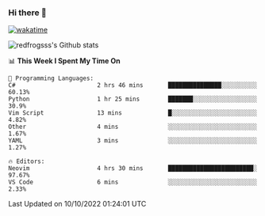 ### Hi there 👋

[![wakatime](https://wakatime.com/badge/user/2cbd8003-b8b8-4565-92d7-ad9c23ff1846.svg)](https://wakatime.com/@2cbd8003-b8b8-4565-92d7-ad9c23ff1846)

<img src="https://github-readme-stats.vercel.app/api?username=redfrogsss&show_icons=true" alt="redfrogsss's Github stats"></img>

<!--START_SECTION:waka-->
📊 **This Week I Spent My Time On** 

```text
💬 Programming Languages: 
C#                       2 hrs 46 mins       ███████████████░░░░░░░░░░   60.13% 
Python                   1 hr 25 mins        ███████░░░░░░░░░░░░░░░░░░   30.9% 
Vim Script               13 mins             █░░░░░░░░░░░░░░░░░░░░░░░░   4.82% 
Other                    4 mins              ░░░░░░░░░░░░░░░░░░░░░░░░░   1.67% 
YAML                     3 mins              ░░░░░░░░░░░░░░░░░░░░░░░░░   1.27%

🔥 Editors: 
Neovim                   4 hrs 30 mins       ████████████████████████░   97.67% 
VS Code                  6 mins              ░░░░░░░░░░░░░░░░░░░░░░░░░   2.33%

```


 Last Updated on 10/10/2022 01:24:01 UTC
<!--END_SECTION:waka-->
